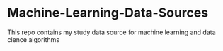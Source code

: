 # Machine-Learning-Data-Sources
This repo contains my study data source for machine learning and data cience algorithms

